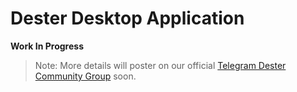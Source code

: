 # Dester Desktop Application

**Work In Progress**

> Note: More details will poster on our official [Telegram Dester Community Group](https://t.me/Dester_Community) soon.
